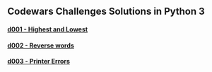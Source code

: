 ## Codewars Challenges Solutions in Python 3

#### [d001 - Highest and Lowest](./d001)
#### [d002 - Reverse words](./d002)
#### [d003 - Printer Errors](./d003)
